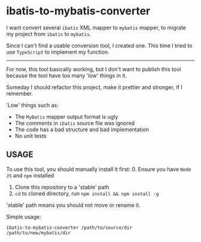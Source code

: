 # ibatis-to-mybatis-converter

I want convert several `ibatis` XML mapper to `mybatis` mapper, to migrate my project from `ibatis` to `mybatis`.

Since I can't find a usable conversion tool, I created one.
This time I tried to use `TypeScript` to implement my function.

-------------

For now, this tool basically working,
but I don't want to publish this tool because the tool have too many 'low' things in it.

Someday I should refactor this project, make it prettier and stronger, if I remember.

'Low' things such as:
- The `MyBatis` mapper output format is ugly
- The comments in `ibatis` source file was ignored
- The code has a bad structure and bad implementation
- No unit tests

## USAGE
To use this tool, you should manually install it first:
0. Ensure you have `Node JS` and `npm` installed
1. Clone this repository to a 'stable' path
2. `cd` to cloned directory, run `npm install && npm install -g`

'stable' path means you should not move or rename it.

Simple usage:
```
ibatis-to-mybatis-converter /path/to/source/dir /path/to/new/mybatis/dir
```
